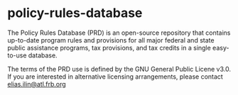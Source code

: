 # policy-rules-database
The Policy Rules Database (PRD) is an open-source repository that contains up-to-date program rules and provisions for all major federal and state public assistance programs, tax provisions, and tax credits in a single easy-to-use database.

The terms of the PRD use is defined by the GNU General Public Licene v3.0. If you are interested in alternative licensing arrangements, please contact elias.ilin@atl.frb.org
